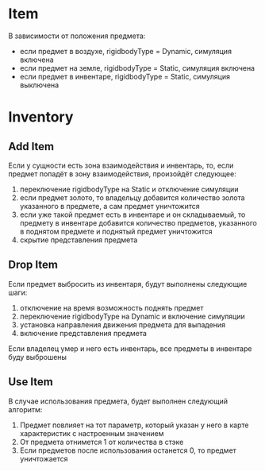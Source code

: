 # Item

В зависимости от положения предмета:

- если предмет в воздухе, rigidbodyType = Dynamic, симуляция включена
- если предмет на земле, rigidbodyType = Static, симуляция включена
- если предмет в инвентаре, rigidbodyType = Static, симуляция выключена

# Inventory

## Add Item

Если у сущности есть зона взаимодействия и инвентарь, то, если предмет попадёт в зону взаимодействия, произойдёт следующее:

1. переключение rigidbodyType на Static и отключение симуляции
2. если предмет золото, то владельцу добавится количество золота указанного в предмете, а сам предмет уничтожится
3. если уже такой предмет есть в инвентаре и он складываемый, то предмету в инвентаре добавится количество предметов, указанного в поднятом предмете и поднятый предмет уничтожится
4. скрытие представления предмета

## Drop Item

Если предмет выбросить из инвентаря, будут выполнены следующие шаги:

1. отключение на время возможность поднять предмет
2. переключение rigidbodyType на Dynamic и включение симуляции
3. установка направления движения предмета для выпадения
4. включение представления предмета

Если владелец умер и него есть инвентарь, все предметы в инвентаре буду выброшены

## Use Item

В случае использования предмета, будет выполнен следующий алгоритм:

1. Предмет повлияет на тот параметр, который указан у него в карте характеристик с настроенным значением
2. От предмета отнимется 1 от количества в стэке
3. Если предметов после использования останется 0, то предмет уничтожается
